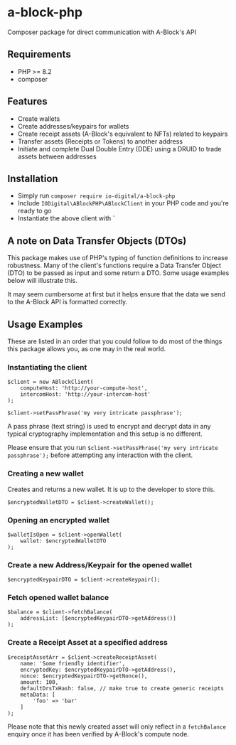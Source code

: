 # a-block-php

Composer package for direct communication with A-Block's API

## Requirements

- PHP >= 8.2
- composer

## Features

- Create wallets
- Create addresses/keypairs for wallets
- Create receipt assets (A-Block's equivalent to NFTs) related to keypairs
- Transfer assets (Receipts or Tokens) to another address
- Initiate and complete Dual Double Entry (DDE) using a DRUID to trade assets between addresses

## Installation

- Simply run `composer require io-digital/a-block-php`
- Include `IODigital\ABlockPHP\ABlockClient` in your PHP code and you're ready to go
- Instantiate the above client with `

## A note on Data Transfer Objects (DTOs)

This package makes use of PHP's typing of function definitions to increase robustness. Many of the client's functions require a Data Transfer Object (DTO) to be passed as input and some return a DTO. Some usage examples below will illustrate this.

It may seem cumbersome at first but it helps ensure that the data we send to the A-Block API is formatted correctly.

## Usage Examples

These are listed in an order that you could follow to do most of the things this package allows you, as one may in the real world.

### Instantiating the client

```
$client = new ABlockClient(
    computeHost: 'http://your-compute-host',
    intercomHost: 'http://your-intercom-host'
);

$client->setPassPhrase('my very intricate passphrase');
```

A pass phrase (text string) is used to encrypt and decrypt data in any typical cryptography implementation and this setup is no different.

Please ensure that you run `$client->setPassPhrase('my very intricate passphrase');` before attempting any interaction with the client.

### Creating a new wallet

Creates and returns a new wallet. It is up to the developer to store this.

```
$encryptedWalletDTO = $client->createWallet();
```

### Opening an encrypted wallet

```
$walletIsOpen = $client->openWallet(
    wallet: $encryptedWalletDTO
);
```

### Create a new Address/Keypair for the opened wallet

```
$encryptedKeypairDTO = $client->createKeypair();

```

### Fetch opened wallet balance

```
$balance = $client->fetchBalance(
    addressList: [$encryptedKeypairDTO->getAddress()]
);
```

### Create a Receipt Asset at a specified address

```
$receiptAssetArr = $client->createReceiptAsset(
    name: 'Some friendly identifier',
    encryptedKey: $encryptedKeypairDTO->getAddress(),
    nonce: $encryptedKeypairDTO->getNonce(),
    amount: 100,
    defaultDrsTxHash: false, // make true to create generic receipts
    metaData: [
        'foo' => 'bar'
    ]
);
```

Please note that this newly created asset will only reflect in a `fetchBalance` enquiry once it has been verified by A-Block's compute node.
